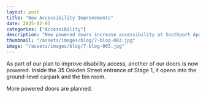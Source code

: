 ```yaml
---
layout: post
title: "New Accessibility Improvements"
date: 2025-02-05
categories: ["Accessibility"]
description: "New powered doors increase accessibility at Southport Apartments"
thumbnail: "/assets/images/blog/7-blog-003.jpg"
image: "/assets/images/blog/7-blog-003.jpg"
---
```


As part of our plan to improve disability access, another of our doors is now powered. Inside the 35 Oakden Street entrance of Stage 1, it opens into the ground-level carpark and the bin room.

More powered doors are planned.
